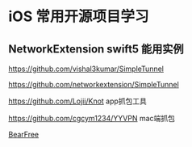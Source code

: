 # iOS 常用开源项目学习

## NetworkExtension swift5 能用实例

https://github.com/vishal3kumar/SimpleTunnel

https://github.com/networkextension/SimpleTunnel

https://github.com/Lojii/Knot app抓包工具


https://github.com/cgcym1234/YYVPN  mac端抓包



[BearFree](https://github.com/zlyBear/BearFree) 
 
